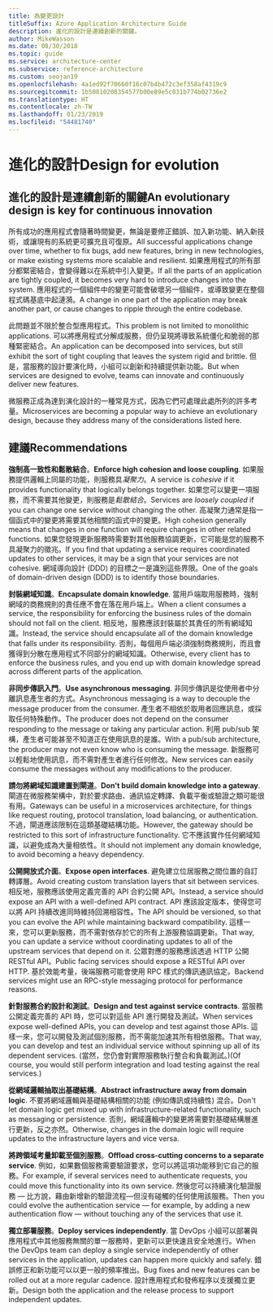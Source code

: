 ```yaml
---
title: 為變更設計
titleSuffix: Azure Application Architecture Guide
description: 進化的設計是連續創新的關鍵。
author: MikeWasson
ms.date: 08/30/2018
ms.topic: guide
ms.service: architecture-center
ms.subservice: reference-architecture
ms.custom: seojan19
ms.openlocfilehash: 4a1ed92f70660f16c07b4b472c3ef358af4319c9
ms.sourcegitcommit: 1b50810208354577b00e89e5c031b774b02736e2
ms.translationtype: HT
ms.contentlocale: zh-TW
ms.lasthandoff: 01/23/2019
ms.locfileid: "54481740"
---
```

# <a name="design-for-evolution"></a><span data-ttu-id="9aa0a-103">進化的設計</span><span class="sxs-lookup"><span data-stu-id="9aa0a-103">Design for evolution</span></span>

## <a name="an-evolutionary-design-is-key-for-continuous-innovation"></a><span data-ttu-id="9aa0a-104">進化的設計是連續創新的關鍵</span><span class="sxs-lookup"><span data-stu-id="9aa0a-104">An evolutionary design is key for continuous innovation</span></span>

<span data-ttu-id="9aa0a-105">所有成功的應用程式會隨著時間變更，無論是要修正錯誤、加入新功能、納入新技術，或讓現有的系統更可擴充且可復原。</span><span class="sxs-lookup"><span data-stu-id="9aa0a-105">All successful applications change over time, whether to fix bugs, add new features, bring in new technologies, or make existing systems more scalable and resilient.</span></span> <span data-ttu-id="9aa0a-106">如果應用程式的所有部分都緊密結合，會變得難以在系統中引入變更。</span><span class="sxs-lookup"><span data-stu-id="9aa0a-106">If all the parts of an application are tightly coupled, it becomes very hard to introduce changes into the system.</span></span> <span data-ttu-id="9aa0a-107">應用程式的一個組件中的變更可能會破壞另一個組件，或導致變更在整個程式碼基底中起漣漪。</span><span class="sxs-lookup"><span data-stu-id="9aa0a-107">A change in one part of the application may break another part, or cause changes to ripple through the entire codebase.</span></span>

<span data-ttu-id="9aa0a-108">此問題並不限於整合型應用程式。</span><span class="sxs-lookup"><span data-stu-id="9aa0a-108">This problem is not limited to monolithic applications.</span></span> <span data-ttu-id="9aa0a-109">可以將應用程式分解成服務，但仍呈現將導致系統僵化和脆弱的那種緊密結合。</span><span class="sxs-lookup"><span data-stu-id="9aa0a-109">An application can be decomposed into services, but still exhibit the sort of tight coupling that leaves the system rigid and brittle.</span></span> <span data-ttu-id="9aa0a-110">但是，當服務的設計要演化時，小組可以創新和持續提供新功能。</span><span class="sxs-lookup"><span data-stu-id="9aa0a-110">But when services are designed to evolve, teams can innovate and continuously deliver new features.</span></span>

<span data-ttu-id="9aa0a-111">微服務正成為達到演化設計的一種常見方式，因為它們可處理此處所列的許多考量。</span><span class="sxs-lookup"><span data-stu-id="9aa0a-111">Microservices are becoming a popular way to achieve an evolutionary design, because they address many of the considerations listed here.</span></span>

## <a name="recommendations"></a><span data-ttu-id="9aa0a-112">建議</span><span class="sxs-lookup"><span data-stu-id="9aa0a-112">Recommendations</span></span>

<span data-ttu-id="9aa0a-113">**強制高一致性和鬆散結合**。</span><span class="sxs-lookup"><span data-stu-id="9aa0a-113">**Enforce high cohesion and loose coupling**.</span></span> <span data-ttu-id="9aa0a-114">如果服務提供邏輯上同屬的功能，則服務具*凝聚力*。</span><span class="sxs-lookup"><span data-stu-id="9aa0a-114">A service is *cohesive* if it provides functionality that logically belongs together.</span></span> <span data-ttu-id="9aa0a-115">如果您可以變更一項服務，而不需要其他變更，則服務是*鬆散結合*。</span><span class="sxs-lookup"><span data-stu-id="9aa0a-115">Services are *loosely coupled* if you can change one service without changing the other.</span></span> <span data-ttu-id="9aa0a-116">高凝聚力通常是指一個函式中的變更將需要其他相關的函式中的變更。</span><span class="sxs-lookup"><span data-stu-id="9aa0a-116">High cohesion generally means that changes in one function will require changes in other related functions.</span></span> <span data-ttu-id="9aa0a-117">如果您發現更新服務時需要對其他服務協調更新，它可能是您的服務不具凝聚力的徵兆。</span><span class="sxs-lookup"><span data-stu-id="9aa0a-117">If you find that updating a service requires coordinated updates to other services, it may be a sign that your services are not cohesive.</span></span> <span data-ttu-id="9aa0a-118">網域導向設計 (DDD) 的目標之一是識別這些界限。</span><span class="sxs-lookup"><span data-stu-id="9aa0a-118">One of the goals of domain-driven design (DDD) is to identify those boundaries.</span></span>

<span data-ttu-id="9aa0a-119">**封裝網域知識**。</span><span class="sxs-lookup"><span data-stu-id="9aa0a-119">**Encapsulate domain knowledge**.</span></span> <span data-ttu-id="9aa0a-120">當用戶端取用服務時，強制網域的商務規則的責任應不會在落在用戶端上。</span><span class="sxs-lookup"><span data-stu-id="9aa0a-120">When a client consumes a service, the responsibility for enforcing the business rules of the domain should not fall on the client.</span></span> <span data-ttu-id="9aa0a-121">相反地，服務應該封裝屬於其責任的所有網域知識。</span><span class="sxs-lookup"><span data-stu-id="9aa0a-121">Instead, the service should encapsulate all of the domain knowledge that falls under its responsibility.</span></span> <span data-ttu-id="9aa0a-122">否則，每個用戶端必須強制商務規則，而且會獲得到分散在應用程式不同部分的網域知識。</span><span class="sxs-lookup"><span data-stu-id="9aa0a-122">Otherwise, every client has to enforce the business rules, and you end up with domain knowledge spread across different parts of the application.</span></span>

<span data-ttu-id="9aa0a-123">**非同步傳訊入門**。</span><span class="sxs-lookup"><span data-stu-id="9aa0a-123">**Use asynchronous messaging**.</span></span> <span data-ttu-id="9aa0a-124">非同步傳訊是從使用者中分離訊息產生者的方式。</span><span class="sxs-lookup"><span data-stu-id="9aa0a-124">Asynchronous messaging is a way to decouple the message producer from the consumer.</span></span> <span data-ttu-id="9aa0a-125">產生者不相依於取用者回應訊息，或採取任何特殊動作。</span><span class="sxs-lookup"><span data-stu-id="9aa0a-125">The producer does not depend on the consumer responding to the message or taking any particular action.</span></span> <span data-ttu-id="9aa0a-126">利用 pub/sub 架構，產生者可能甚至不知道正在使用訊息的是誰。</span><span class="sxs-lookup"><span data-stu-id="9aa0a-126">With a pub/sub architecture, the producer may not even know who is consuming the message.</span></span> <span data-ttu-id="9aa0a-127">新服務可以輕鬆地使用訊息，而不需對產生者進行任何修改。</span><span class="sxs-lookup"><span data-stu-id="9aa0a-127">New services can easily consume the messages without any modifications to the producer.</span></span>

<span data-ttu-id="9aa0a-128">**請勿將網域知識建置到閘道**。</span><span class="sxs-lookup"><span data-stu-id="9aa0a-128">**Don't build domain knowledge into a gateway**.</span></span> <span data-ttu-id="9aa0a-129">閘道在微服務架構中，對於要求路由、通訊協定轉譯、負載平衡或驗證之類可能很有用。</span><span class="sxs-lookup"><span data-stu-id="9aa0a-129">Gateways can be useful in a microservices architecture, for things like request routing, protocol translation, load balancing, or authentication.</span></span> <span data-ttu-id="9aa0a-130">不過，閘道應該限制在這類基礎結構功能。</span><span class="sxs-lookup"><span data-stu-id="9aa0a-130">However, the gateway should be restricted to this sort of infrastructure functionality.</span></span> <span data-ttu-id="9aa0a-131">它不應該實作任何網域知識，以避免成為大量相依性。</span><span class="sxs-lookup"><span data-stu-id="9aa0a-131">It should not implement any domain knowledge, to avoid becoming a heavy dependency.</span></span>

<span data-ttu-id="9aa0a-132">**公開開放式介面**。</span><span class="sxs-lookup"><span data-stu-id="9aa0a-132">**Expose open interfaces**.</span></span> <span data-ttu-id="9aa0a-133">避免建立位居服務之間位置的自訂轉譯層。</span><span class="sxs-lookup"><span data-stu-id="9aa0a-133">Avoid creating custom translation layers that sit between services.</span></span> <span data-ttu-id="9aa0a-134">相反地，服務應該使用定義完善的 API 合約公開 API。</span><span class="sxs-lookup"><span data-stu-id="9aa0a-134">Instead, a service should expose an API with a well-defined API contract.</span></span> <span data-ttu-id="9aa0a-135">API 應該設定版本，使得您可以將 API 持續改進同時維持回溯相容性。</span><span class="sxs-lookup"><span data-stu-id="9aa0a-135">The API should be versioned, so that you can evolve the API while maintaining backward compatibility.</span></span> <span data-ttu-id="9aa0a-136">這樣一來，您可以更新服務，而不需對依存於它的所有上游服務協調更新。</span><span class="sxs-lookup"><span data-stu-id="9aa0a-136">That way, you can update a service without coordinating updates to all of the upstream services that depend on it.</span></span> <span data-ttu-id="9aa0a-137">公眾對應的服務應該透過 HTTP 公開 RESTful API。</span><span class="sxs-lookup"><span data-stu-id="9aa0a-137">Public facing services should expose a RESTful API over HTTP.</span></span> <span data-ttu-id="9aa0a-138">基於效能考量，後端服務可能會使用 RPC 樣式的傳訊通訊協定。</span><span class="sxs-lookup"><span data-stu-id="9aa0a-138">Backend services might use an RPC-style messaging protocol for performance reasons.</span></span>

<span data-ttu-id="9aa0a-139">**針對服務合約設計和測試**。</span><span class="sxs-lookup"><span data-stu-id="9aa0a-139">**Design and test against service contracts**.</span></span> <span data-ttu-id="9aa0a-140">當服務公開定義完善的 API 時，您可以對這些 API 進行開發及測試。</span><span class="sxs-lookup"><span data-stu-id="9aa0a-140">When services expose well-defined APIs, you can develop and test against those APIs.</span></span> <span data-ttu-id="9aa0a-141">這樣一來，您可以開發及測試個別服務，而不需能加速其所有相依服務。</span><span class="sxs-lookup"><span data-stu-id="9aa0a-141">That way, you can develop and test an individual service without spinning up all of its dependent services.</span></span> <span data-ttu-id="9aa0a-142">(當然，您仍會對實際服務執行整合和負載測試。)</span><span class="sxs-lookup"><span data-stu-id="9aa0a-142">(Of course, you would still perform integration and load testing against the real services.)</span></span>

<span data-ttu-id="9aa0a-143">**從網域邏輯抽取出基礎結構**。</span><span class="sxs-lookup"><span data-stu-id="9aa0a-143">**Abstract infrastructure away from domain logic**.</span></span> <span data-ttu-id="9aa0a-144">不要將網域邏輯與基礎結構相關的功能 (例如傳訊或持續性) 混合。</span><span class="sxs-lookup"><span data-stu-id="9aa0a-144">Don't let domain logic get mixed up with infrastructure-related functionality, such as messaging or persistence.</span></span> <span data-ttu-id="9aa0a-145">否則，網域邏輯中的變更將需要對基礎結構層進行更新，反之亦然。</span><span class="sxs-lookup"><span data-stu-id="9aa0a-145">Otherwise, changes in the domain logic will require updates to the infrastructure layers and vice versa.</span></span>

<span data-ttu-id="9aa0a-146">**將跨領域考量卸載至個別服務**。</span><span class="sxs-lookup"><span data-stu-id="9aa0a-146">**Offload cross-cutting concerns to a separate service**.</span></span> <span data-ttu-id="9aa0a-147">例如，如果數個服務需要驗證要求，您可以將這項功能移到它自己的服務。</span><span class="sxs-lookup"><span data-stu-id="9aa0a-147">For example, if several services need to authenticate requests, you could move this functionality into its own service.</span></span> <span data-ttu-id="9aa0a-148">然後您可以持續演化驗證服務 &mdash; 比方說，藉由新增新的驗證流程&mdash;但沒有碰觸的任何使用該服務。</span><span class="sxs-lookup"><span data-stu-id="9aa0a-148">Then you could evolve the authentication service &mdash; for example, by adding a new authentication flow &mdash; without touching any of the services that use it.</span></span>

<span data-ttu-id="9aa0a-149">**獨立部署服務**。</span><span class="sxs-lookup"><span data-stu-id="9aa0a-149">**Deploy services independently**.</span></span> <span data-ttu-id="9aa0a-150">當 DevOps 小組可以部署與應用程式中其他服務無關的單一服務時，更新可以更快速且安全地進行。</span><span class="sxs-lookup"><span data-stu-id="9aa0a-150">When the DevOps team can deploy a single service independently of other services in the application, updates can happen more quickly and safely.</span></span> <span data-ttu-id="9aa0a-151">錯誤修正和新功能可以以更一般的頻率推出。</span><span class="sxs-lookup"><span data-stu-id="9aa0a-151">Bug fixes and new features can be rolled out at a more regular cadence.</span></span> <span data-ttu-id="9aa0a-152">設計應用程式和發佈程序以支援獨立更新。</span><span class="sxs-lookup"><span data-stu-id="9aa0a-152">Design both the application and the release process to support independent updates.</span></span>
